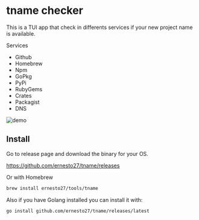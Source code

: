 # tname checker

This is a TUI app that check in differents services if your new project name is available.

Services

- Github
- Homebrew
- Npm
- GoPkg 
- PyPi
- RubyGems
- Crates
- Packagist
- DNS

![demo](https://github.com/ernesto27/tname/assets/1366157/7bfd6fb5-d363-4ab7-bc92-241a9c6506c7)



## Install

Go to release page and download the binary for your OS.

https://github.com/ernesto27/tname/releases

Or with Homebrew
    
```bash 
brew install ernesto27/tools/tname
```

Also if you have Golang installed you can install it with:

```bash
go install github.com/ernesto27/tname/releases/latest
```

